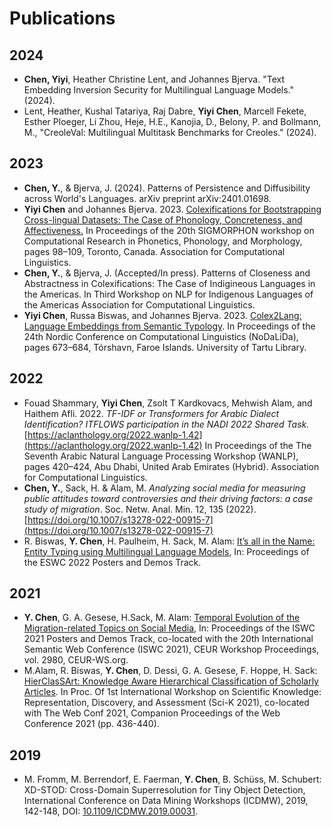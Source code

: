 # Publications 

## 2024
* __Chen, Yiyi__, Heather Christine Lent, and Johannes Bjerva. "Text Embedding Inversion Security for Multilingual Language Models." (2024).
* Lent, Heather, Kushal Tatariya, Raj Dabre, __Yiyi Chen__, Marcell Fekete, Esther Ploeger, Li Zhou, Heje, H.E., Kanojia, D., Belony, P. and Bollmann, M., "CreoleVal: Multilingual Multitask Benchmarks for Creoles." (2024).

## 2023
* __Chen, Y.__, & Bjerva, J. (2024). Patterns of Persistence and Diffusibility across World's Languages. arXiv preprint arXiv:2401.01698.
* __Yiyi Chen__ and Johannes Bjerva. 2023. [Colexifications for Bootstrapping Cross-lingual Datasets: The Case of Phonology, Concreteness, and Affectiveness.](https://aclanthology.org/2023.sigmorphon-1.11/) In Proceedings of the 20th SIGMORPHON workshop on Computational Research in Phonetics, Phonology, and Morphology, pages 98–109, Toronto, Canada. Association for Computational Linguistics.
* __Chen, Y.__, & Bjerva, J. (Accepted/In press). Patterns of Closeness and Abstractness in Colexifications: The Case of Indigineous Languages in the Americas. In Third Workshop on NLP for Indigenous Languages of the Americas Association for Computational Linguistics.
* __Yiyi Chen__, Russa Biswas, and Johannes Bjerva. 2023. [Colex2Lang: Language Embeddings from Semantic Typology](https://aclanthology.org/2023.nodalida-1.67/). In Proceedings of the 24th Nordic Conference on Computational Linguistics (NoDaLiDa), pages 673–684, Tórshavn, Faroe Islands. University of Tartu Library.

## 2022
* Fouad Shammary, __Yiyi Chen__, Zsolt T Kardkovacs, Mehwish Alam, and Haithem Afli. 2022. _TF-IDF or Transformers for Arabic Dialect Identification? ITFLOWS participation in the NADI 2022 Shared Task._ [https://aclanthology.org/2022.wanlp-1.42](https://aclanthology.org/2022.wanlp-1.42) In Proceedings of the The Seventh Arabic Natural Language Processing Workshop (WANLP), pages 420–424, Abu Dhabi, United Arab Emirates (Hybrid). Association for Computational Linguistics.
* __Chen, Y.__, Sack, H. & Alam, M. _Analyzing social media for measuring public attitudes toward controversies and their driving factors: a case study of migration_. Soc. Netw. Anal. Min. 12, 135 (2022). [https://doi.org/10.1007/s13278-022-00915-7](https://doi.org/10.1007/s13278-022-00915-7)
* R. Biswas, __Y. Chen__, H. Paulheim, H. Sack, M. Alam: [It’s all in the Name: Entity Typing using Multilingual Language Models](https://2022.eswc-conferences.org/wp-content/uploads/2022/05/pd_Biswas_et_al_paper_233.pdf), In: Proceedings of the ESWC 2022 Posters and Demos Track.

## 2021

* __Y. Chen__, G. A. Gesese, H.Sack, M. Alam: [Temporal Evolution of the Migration-related Topics on Social Media](http://ceur-ws.org/Vol-2980/paper375.pdf), In: Proceedings of the ISWC 2021 Posters and Demos Track, co-located with the 20th International Semantic Web Conference (ISWC 2021), CEUR Workshop Proceedings, vol. 2980, CEUR-WS.org.
* M.Alam, R. Biswas, __Y. Chen__, D. Dessi, G. A. Gesese, F. Hoppe, H. Sack: [HierClasSArt: Knowledge Aware Hierarchical Classification of Scholarly Articles](https://dl.acm.org/doi/10.1145/3442442.3451365). In Proc. Of 1st International Workshop on Scientific Knowledge: Representation, Discovery, and Assessment (Sci-K 2021), co-located with The Web Conf 2021, Companion Proceedings of the Web Conference 2021 (pp. 436-440).

## 2019

* M. Fromm, M. Berrendorf, E. Faerman, __Y. Chen__, B. Schüss, M. Schubert: XD-STOD: Cross-Domain Superresolution for Tiny Object Detection, International Conference on Data Mining Workshops (ICDMW), 2019, 142-148, DOI: [10.1109/ICDMW.2019.00031](https://ieeexplore.ieee.org/document/8955582).
